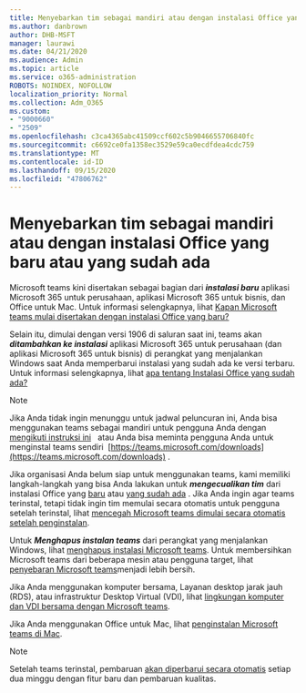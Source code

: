 ```yaml
---
title: Menyebarkan tim sebagai mandiri atau dengan instalasi Office yang baru atau yang sudah ada
ms.author: danbrown
author: DHB-MSFT
manager: laurawi
ms.date: 04/21/2020
ms.audience: Admin
ms.topic: article
ms.service: o365-administration
ROBOTS: NOINDEX, NOFOLLOW
localization_priority: Normal
ms.collection: Adm_O365
ms.custom:
- "9000660"
- "2509"
ms.openlocfilehash: c3ca4365abc41509ccf602c5b9046655706840fc
ms.sourcegitcommit: c6692ce0fa1358ec3529e59ca0ecdfdea4cdc759
ms.translationtype: MT
ms.contentlocale: id-ID
ms.lasthandoff: 09/15/2020
ms.locfileid: "47806762"
---
```

# <a name="deploying-teams-as-standalone-or-with-new-or-existing-office-installations"></a>Menyebarkan tim sebagai mandiri atau dengan instalasi Office yang baru atau yang sudah ada

Microsoft teams kini disertakan sebagai bagian dari ***instalasi baru*** aplikasi Microsoft 365 untuk perusahaan, aplikasi Microsoft 365 untuk bisnis, dan Office untuk Mac. Untuk informasi selengkapnya, lihat [Kapan Microsoft teams mulai disertakan dengan instalasi Office yang baru?](https://docs.microsoft.com/deployoffice/teams-install#when-will-microsoft-teams-start-being-included-with-new-installations-of-microsoft-365-apps)

Selain itu, dimulai dengan versi 1906 di saluran saat ini, teams akan ***ditambahkan ke instalasi*** aplikasi Microsoft 365 untuk perusahaan (dan aplikasi Microsoft 365 untuk bisnis) di perangkat yang menjalankan Windows saat Anda memperbarui instalasi yang sudah ada ke versi terbaru. Untuk informasi selengkapnya, lihat [apa tentang Instalasi Office yang sudah ada?](https://docs.microsoft.com/deployoffice/teams-install#what-about-existing-installations-of-microsoft-365-apps)

> [!NOTE]
> Jika Anda tidak ingin menunggu untuk jadwal peluncuran ini, Anda bisa menggunakan teams sebagai mandiri untuk pengguna Anda dengan [mengikuti instruksi ini](https://docs.microsoft.com/MicrosoftTeams/msi-deployment)   atau Anda bisa meminta pengguna Anda untuk menginstal teams sendiri  [https://teams.microsoft.com/downloads](https://teams.microsoft.com/downloads) .

Jika organisasi Anda belum siap untuk menggunakan teams, kami memiliki langkah-langkah yang bisa Anda lakukan untuk ***mengecualikan tim*** dari instalasi Office yang [baru](https://docs.microsoft.com/deployoffice/teams-install#how-to-exclude-microsoft-teams-from-new-installations-of-microsoft-365-apps) atau [yang sudah ada](https://docs.microsoft.com/deployoffice/teams-install#use-group-policy-to-control-the-installation-of-microsoft-teams) . Jika Anda ingin agar teams terinstal, tetapi tidak ingin tim memulai secara otomatis untuk pengguna setelah terinstal, lihat [mencegah Microsoft teams dimulai secara otomatis setelah penginstalan](https://docs.microsoft.com/deployoffice/teams-install#use-group-policy-to-prevent-microsoft-teams-from-starting-automatically-after-installation).

Untuk ***Menghapus instalan teams*** dari perangkat yang menjalankan Windows, lihat [menghapus instalasi Microsoft teams](https://support.office.com/article/3b159754-3c26-4952-abe7-57d27f5f4c81). Untuk membersihkan Microsoft teams dari beberapa mesin atau pengguna target, lihat [penyebaran Microsoft teams](https://docs.microsoft.com/microsoftteams/scripts/powershell-script-teams-deployment-clean-up)menjadi lebih bersih.

Jika Anda menggunakan komputer bersama, Layanan desktop jarak jauh (RDS), atau infrastruktur Desktop Virtual (VDI), lihat [lingkungan komputer dan VDI bersama dengan Microsoft teams](https://docs.microsoft.com/deployoffice/teams-install#shared-computer-and-vdi-environments-with-microsoft-teams).

Jika Anda menggunakan Office untuk Mac, lihat [penginstalan Microsoft teams di Mac](https://docs.microsoft.com/deployoffice/teams-install#microsoft-teams-installations-on-a-mac).

> [!NOTE]
> Setelah teams terinstal, pembaruan [akan diperbarui secara otomatis](https://docs.microsoft.com/deployoffice/teams-install#feature-and-quality-updates-for-microsoft-teams) setiap dua minggu dengan fitur baru dan pembaruan kualitas. 